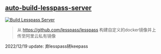 ## [auto-build-lesspass-server](https://github.com/qxzg/auto-build-lesspass-server/blob/master/.github/workflows/build-lesspass-server.yml)  
[![Build Lesspass Server](https://github.com/qxzg/auto-build-lesspass-server/actions/workflows/build-lesspass-server.yml/badge.svg?branch=main)](https://github.com/qxzg/auto-build-lesspass-server/actions/workflows/build-lesspass-server.yml)  
> 从 https://github.com/lesspass/lesspass 构建自定义的docker镜像并上传至阿里云私有镜像

2022/12/19 update: 弃lesspass转keepass
